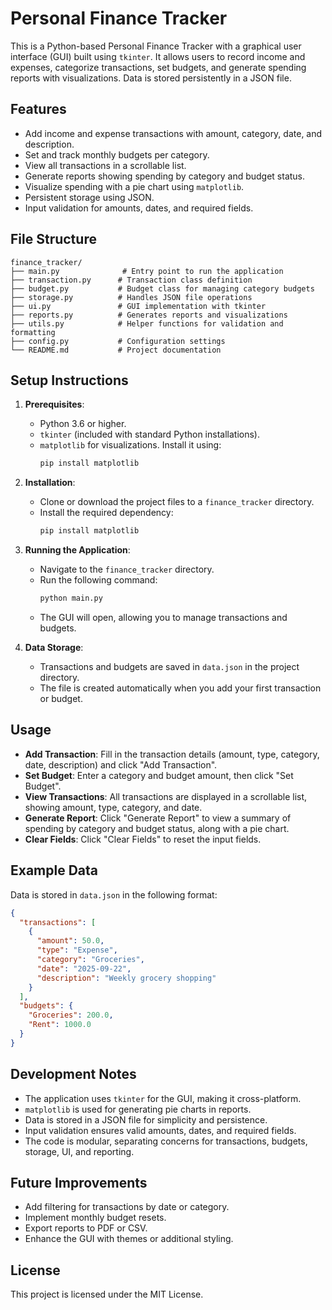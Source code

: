 # Personal Finance Tracker

This is a Python-based Personal Finance Tracker with a graphical user interface (GUI) built using `tkinter`. It allows users to record income and expenses, categorize transactions, set budgets, and generate spending reports with visualizations. Data is stored persistently in a JSON file.

## Features
- Add income and expense transactions with amount, category, date, and description.
- Set and track monthly budgets per category.
- View all transactions in a scrollable list.
- Generate reports showing spending by category and budget status.
- Visualize spending with a pie chart using `matplotlib`.
- Persistent storage using JSON.
- Input validation for amounts, dates, and required fields.

## File Structure
```
finance_tracker/
├── main.py              # Entry point to run the application
├── transaction.py      # Transaction class definition
├── budget.py           # Budget class for managing category budgets
├── storage.py          # Handles JSON file operations
├── ui.py               # GUI implementation with tkinter
├── reports.py          # Generates reports and visualizations
├── utils.py            # Helper functions for validation and formatting
├── config.py           # Configuration settings
└── README.md           # Project documentation
```

## Setup Instructions
1. **Prerequisites**:
   - Python 3.6 or higher.
   - `tkinter` (included with standard Python installations).
   - `matplotlib` for visualizations. Install it using:
     ```bash
     pip install matplotlib
     ```

2. **Installation**:
   - Clone or download the project files to a `finance_tracker` directory.
   - Install the required dependency:
     ```bash
     pip install matplotlib
     ```

3. **Running the Application**:
   - Navigate to the `finance_tracker` directory.
   - Run the following command:
     ```bash
     python main.py
     ```
   - The GUI will open, allowing you to manage transactions and budgets.

4. **Data Storage**:
   - Transactions and budgets are saved in `data.json` in the project directory.
   - The file is created automatically when you add your first transaction or budget.

## Usage
- **Add Transaction**: Fill in the transaction details (amount, type, category, date, description) and click "Add Transaction".
- **Set Budget**: Enter a category and budget amount, then click "Set Budget".
- **View Transactions**: All transactions are displayed in a scrollable list, showing amount, type, category, and date.
- **Generate Report**: Click "Generate Report" to view a summary of spending by category and budget status, along with a pie chart.
- **Clear Fields**: Click "Clear Fields" to reset the input fields.

## Example Data
Data is stored in `data.json` in the following format:
```json
{
  "transactions": [
    {
      "amount": 50.0,
      "type": "Expense",
      "category": "Groceries",
      "date": "2025-09-22",
      "description": "Weekly grocery shopping"
    }
  ],
  "budgets": {
    "Groceries": 200.0,
    "Rent": 1000.0
  }
}
```

## Development Notes
- The application uses `tkinter` for the GUI, making it cross-platform.
- `matplotlib` is used for generating pie charts in reports.
- Data is stored in a JSON file for simplicity and persistence.
- Input validation ensures valid amounts, dates, and required fields.
- The code is modular, separating concerns for transactions, budgets, storage, UI, and reporting.

## Future Improvements
- Add filtering for transactions by date or category.
- Implement monthly budget resets.
- Export reports to PDF or CSV.
- Enhance the GUI with themes or additional styling.

## License
This project is licensed under the MIT License.